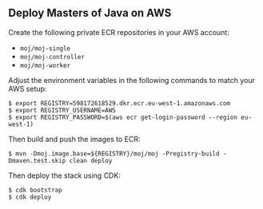 ## Deploy Masters of Java on AWS

Create the following private ECR repositories in your AWS account:
- `moj/moj-single`
- `moj/moj-controller`
- `moj/moj-worker`

Adjust the environment variables in the following commands to match your AWS setup:
```
$ export REGISTRY=598172618529.dkr.ecr.eu-west-1.amazonaws.com
$ export REGISTRY_USERNAME=AWS
$ export REGISTRY_PASSWORD=$(aws ecr get-login-password --region eu-west-1)
```

Then build and push the images to ECR:    
```
$ mvn -Dmoj.image.base=${REGISTRY}/moj/moj -Pregistry-build -Dmaven.test.skip clean deploy
```

Then deploy the stack using CDK:
```
$ cdk bootstrap
$ cdk deploy
```
